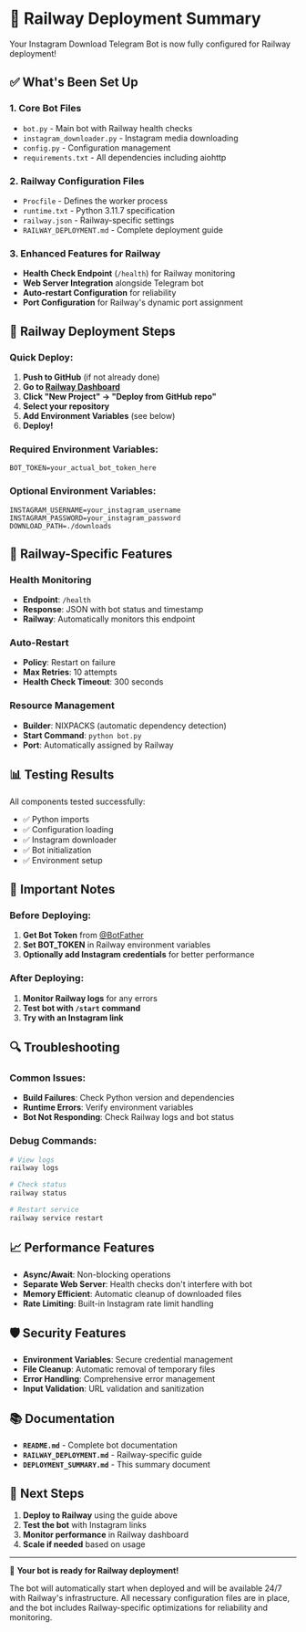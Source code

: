 # 🚀 Railway Deployment Summary

Your Instagram Download Telegram Bot is now fully configured for Railway deployment!

## ✅ What's Been Set Up

### 1. **Core Bot Files**
- `bot.py` - Main bot with Railway health checks
- `instagram_downloader.py` - Instagram media downloading
- `config.py` - Configuration management
- `requirements.txt` - All dependencies including aiohttp

### 2. **Railway Configuration Files**
- `Procfile` - Defines the worker process
- `runtime.txt` - Python 3.11.7 specification
- `railway.json` - Railway-specific settings
- `RAILWAY_DEPLOYMENT.md` - Complete deployment guide

### 3. **Enhanced Features for Railway**
- **Health Check Endpoint** (`/health`) for Railway monitoring
- **Web Server Integration** alongside Telegram bot
- **Auto-restart Configuration** for reliability
- **Port Configuration** for Railway's dynamic port assignment

## 🚂 Railway Deployment Steps

### Quick Deploy:
1. **Push to GitHub** (if not already done)
2. **Go to [Railway Dashboard](https://railway.app/dashboard)**
3. **Click "New Project" → "Deploy from GitHub repo"**
4. **Select your repository**
5. **Add Environment Variables** (see below)
6. **Deploy!**

### Required Environment Variables:
```env
BOT_TOKEN=your_actual_bot_token_here
```

### Optional Environment Variables:
```env
INSTAGRAM_USERNAME=your_instagram_username
INSTAGRAM_PASSWORD=your_instagram_password
DOWNLOAD_PATH=./downloads
```

## 🔧 Railway-Specific Features

### Health Monitoring
- **Endpoint**: `/health`
- **Response**: JSON with bot status and timestamp
- **Railway**: Automatically monitors this endpoint

### Auto-Restart
- **Policy**: Restart on failure
- **Max Retries**: 10 attempts
- **Health Check Timeout**: 300 seconds

### Resource Management
- **Builder**: NIXPACKS (automatic dependency detection)
- **Start Command**: `python bot.py`
- **Port**: Automatically assigned by Railway

## 📊 Testing Results

All components tested successfully:
- ✅ Python imports
- ✅ Configuration loading
- ✅ Instagram downloader
- ✅ Bot initialization
- ✅ Environment setup

## 🚨 Important Notes

### Before Deploying:
1. **Get Bot Token** from [@BotFather](https://t.me/BotFather)
2. **Set BOT_TOKEN** in Railway environment variables
3. **Optionally add Instagram credentials** for better performance

### After Deploying:
1. **Monitor Railway logs** for any errors
2. **Test bot with `/start` command**
3. **Try with an Instagram link**

## 🔍 Troubleshooting

### Common Issues:
- **Build Failures**: Check Python version and dependencies
- **Runtime Errors**: Verify environment variables
- **Bot Not Responding**: Check Railway logs and bot status

### Debug Commands:
```bash
# View logs
railway logs

# Check status
railway status

# Restart service
railway service restart
```

## 📈 Performance Features

- **Async/Await**: Non-blocking operations
- **Separate Web Server**: Health checks don't interfere with bot
- **Memory Efficient**: Automatic cleanup of downloaded files
- **Rate Limiting**: Built-in Instagram rate limit handling

## 🛡️ Security Features

- **Environment Variables**: Secure credential management
- **File Cleanup**: Automatic removal of temporary files
- **Error Handling**: Comprehensive error management
- **Input Validation**: URL validation and sanitization

## 📚 Documentation

- **`README.md`** - Complete bot documentation
- **`RAILWAY_DEPLOYMENT.md`** - Railway-specific guide
- **`DEPLOYMENT_SUMMARY.md`** - This summary document

## 🎯 Next Steps

1. **Deploy to Railway** using the guide above
2. **Test the bot** with Instagram links
3. **Monitor performance** in Railway dashboard
4. **Scale if needed** based on usage

---

🎉 **Your bot is ready for Railway deployment!**

The bot will automatically start when deployed and will be available 24/7 with Railway's infrastructure. All necessary configuration files are in place, and the bot includes Railway-specific optimizations for reliability and monitoring.
